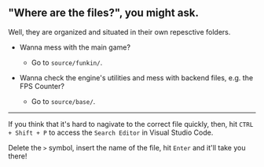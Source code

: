 ## "Where are the files?", you might ask.

Well, they are organized and situated in their own repesctive folders.

- Wanna mess with the main game?
  - Go to ``source/funkin/``.

- Wanna check the engine's utilities and mess with backend files, e.g. the FPS Counter?
  - Go to ``source/base/``.
-------------------------------

If you think that it's hard to nagivate to the correct file quickly, then, hit ``CTRL + Shift + P`` to access the ``Search Editor`` in Visual Studio Code.

Delete the ``>`` symbol, insert the name of the file, hit ``Enter`` and it'll take you there!
